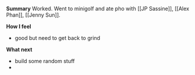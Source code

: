 **Summary**
Worked. Went to minigolf and ate pho with [[JP Sassine]], [[Alex Phan]], [[Jenny Sun]]. 

**How I feel**
- good but need to get back to grind

**What next**
- build some random stuff
- 